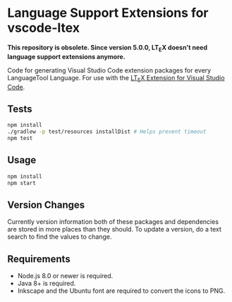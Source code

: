 # Language Support Extensions for vscode-ltex

**This repository is obsolete. Since version 5.0.0, LT<sub>E</sub>X doesn't need language support extensions anymore.**

Code for generating Visual Studio Code extension packages for every LanguageTool Language. For use with the [LT<sub>E</sub>X Extension for Visual Studio Code](https://github.com/valentjn/vscode-ltex).

## Tests

```sh
npm install
./gradlew -p test/resources installDist # Helps prevent timeout
npm test
```

## Usage

```sh
npm install
npm start
```

## Version Changes

Currently version information both of these packages and dependencies are stored in more places than they should. To update a version, do a text search to find the values to change.

## Requirements

* Node.js 8.0 or newer is required.
* Java 8+ is required.
* Inkscape and the Ubuntu font are required to convert the icons to PNG.
